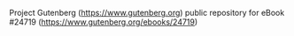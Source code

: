 Project Gutenberg (https://www.gutenberg.org) public repository for eBook #24719 (https://www.gutenberg.org/ebooks/24719)
